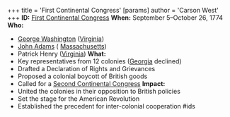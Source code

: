 +++
 title = 'First Continental Congress'
[params]
	author = 'Carson West'
+++
**ID:** [First Continental Congress](./../first-continental-congress/)
**When:** September 5–October 26, 1774
**Who:**
 * [George Washington](./../george-washington/) ([Virginia](./../virginia/))
 * [John Adams](./../john-adams/) ( [Massachusetts](./../massachusetts/))
 * Patrick Henry ([Virginia](./../virginia/))
**What:**
 * Key representatives from 12 colonies ([Georgia](./../georgia/) declined)
 * Drafted a Declaration of Rights and Grievances
 * Proposed a colonial boycott of British goods
 * Called for a [Second Continental Congress](./../second-continental-congress/)
**Impact:**
 * United the colonies in their opposition to British policies
 * Set the stage for the American Revolution
 * Established the precedent for inter-colonial cooperation
#ids